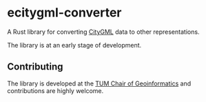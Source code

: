 # ecitygml-converter

A Rust library for converting [CityGML](https://www.ogc.org/standard/citygml/) data to other representations.

The library is at an early stage of development.

## Contributing

The library is developed at the [TUM Chair of Geoinformatics](https://github.com/tum-gis) and contributions are highly welcome.
